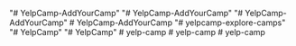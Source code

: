 "# YelpCamp-AddYourCamp" 
"# YelpCamp-AddYourCamp" 
"# YelpCamp-AddYourCamp" 
#   Y e l p C a m p - A d d Y o u r C a m p  
 "# yelpcamp-explore-camps" 
"# YelpCamp" 
"# YelpCamp" 
#   y e l p - c a m p  
 #   y e l p - c a m p  
 #   y e l p - c a m p  
 